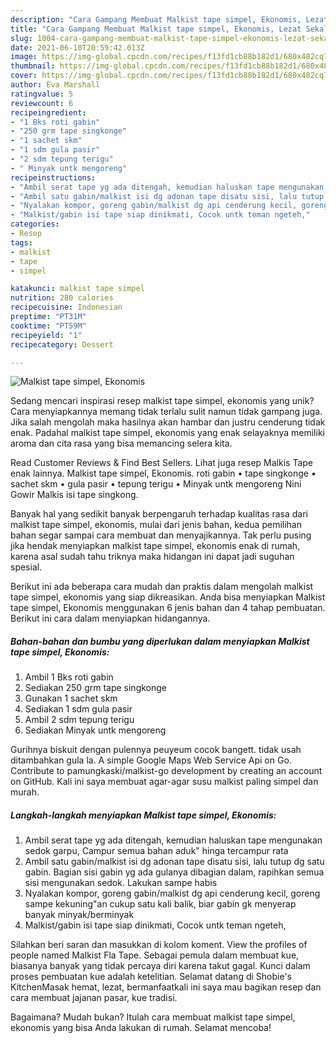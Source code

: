```yaml
---
description: "Cara Gampang Membuat Malkist tape simpel, Ekonomis, Lezat Sekali"
title: "Cara Gampang Membuat Malkist tape simpel, Ekonomis, Lezat Sekali"
slug: 1004-cara-gampang-membuat-malkist-tape-simpel-ekonomis-lezat-sekali
date: 2021-06-10T20:59:42.013Z
image: https://img-global.cpcdn.com/recipes/f13fd1cb88b182d1/680x482cq70/malkist-tape-simpel-ekonomis-foto-resep-utama.jpg
thumbnail: https://img-global.cpcdn.com/recipes/f13fd1cb88b182d1/680x482cq70/malkist-tape-simpel-ekonomis-foto-resep-utama.jpg
cover: https://img-global.cpcdn.com/recipes/f13fd1cb88b182d1/680x482cq70/malkist-tape-simpel-ekonomis-foto-resep-utama.jpg
author: Eva Marshall
ratingvalue: 5
reviewcount: 6
recipeingredient:
- "1 Bks roti gabin"
- "250 grm tape singkonge"
- "1 sachet skm"
- "1 sdm gula pasir"
- "2 sdm tepung terigu"
- " Minyak untk mengoreng"
recipeinstructions:
- "Ambil serat tape yg ada ditengah, kemudian haluskan tape mengunakan sedok garpu, Campur semua bahan aduk&#34; hinga tercampur rata"
- "Ambil satu gabin/malkist isi dg adonan tape disatu sisi, lalu tutup dg satu gabin. Bagian sisi gabin yg ada gulanya dibagian dalam, rapihkan semua sisi mengunakan sedok. Lakukan sampe habis"
- "Nyalakan kompor, goreng gabin/malkist dg api cenderung kecil, goreng sampe kekuning&#34;an cukup satu kali balik, biar gabin gk menyerap banyak minyak/berminyak"
- "Malkist/gabin isi tape siap dinikmati, Cocok untk teman ngeteh,"
categories:
- Resep
tags:
- malkist
- tape
- simpel

katakunci: malkist tape simpel 
nutrition: 280 calories
recipecuisine: Indonesian
preptime: "PT31M"
cooktime: "PT59M"
recipeyield: "1"
recipecategory: Dessert

---
```



![Malkist tape simpel, Ekonomis](https://img-global.cpcdn.com/recipes/f13fd1cb88b182d1/680x482cq70/malkist-tape-simpel-ekonomis-foto-resep-utama.jpg)

Sedang mencari inspirasi resep malkist tape simpel, ekonomis yang unik? Cara menyiapkannya memang tidak terlalu sulit namun tidak gampang juga. Jika salah mengolah maka hasilnya akan hambar dan justru cenderung tidak enak. Padahal malkist tape simpel, ekonomis yang enak selayaknya memiliki aroma dan cita rasa yang bisa memancing selera kita.

Read Customer Reviews &amp; Find Best Sellers. Lihat juga resep Malkis Tape enak lainnya. Malkist tape simpel, Ekonomis. roti gabin • tape singkonge • sachet skm • gula pasir • tepung terigu • Minyak untk mengoreng Nini Gowir Malkis isi tape singkong.

Banyak hal yang sedikit banyak berpengaruh terhadap kualitas rasa dari malkist tape simpel, ekonomis, mulai dari jenis bahan, kedua pemilihan bahan segar sampai cara membuat dan menyajikannya. Tak perlu pusing jika hendak menyiapkan malkist tape simpel, ekonomis enak di rumah, karena asal sudah tahu triknya maka hidangan ini dapat jadi suguhan spesial.


Berikut ini ada beberapa cara mudah dan praktis dalam mengolah malkist tape simpel, ekonomis yang siap dikreasikan. Anda bisa menyiapkan Malkist tape simpel, Ekonomis menggunakan 6 jenis bahan dan 4 tahap pembuatan. Berikut ini cara dalam menyiapkan hidangannya.

<!--inarticleads1-->

##### Bahan-bahan dan bumbu yang diperlukan dalam menyiapkan Malkist tape simpel, Ekonomis:

1. Ambil 1 Bks roti gabin
1. Sediakan 250 grm tape singkonge
1. Gunakan 1 sachet skm
1. Sediakan 1 sdm gula pasir
1. Ambil 2 sdm tepung terigu
1. Sediakan  Minyak untk mengoreng


Gurihnya biskuit dengan pulennya peuyeum cocok bangett. tidak usah ditambahkan gula la. A simple Google Maps Web Service Api on Go. Contribute to pamungkaski/malkist-go development by creating an account on GitHub. Kali ini saya membuat agar-agar susu malkist paling simpel dan murah. 

<!--inarticleads2-->

##### Langkah-langkah menyiapkan Malkist tape simpel, Ekonomis:

1. Ambil serat tape yg ada ditengah, kemudian haluskan tape mengunakan sedok garpu, Campur semua bahan aduk&#34; hinga tercampur rata
1. Ambil satu gabin/malkist isi dg adonan tape disatu sisi, lalu tutup dg satu gabin. Bagian sisi gabin yg ada gulanya dibagian dalam, rapihkan semua sisi mengunakan sedok. Lakukan sampe habis
1. Nyalakan kompor, goreng gabin/malkist dg api cenderung kecil, goreng sampe kekuning&#34;an cukup satu kali balik, biar gabin gk menyerap banyak minyak/berminyak
1. Malkist/gabin isi tape siap dinikmati, Cocok untk teman ngeteh,


Silahkan beri saran dan masukkan di kolom koment. View the profiles of people named Malkist Fla Tape. Sebagai pemula dalam membuat kue, biasanya banyak yang tidak percaya diri karena takut gagal. Kunci dalam proses pembuatan kue adalah ketelitian. Selamat datang di Shobie&#39;s KitchenMasak hemat, lezat, bermanfaatkali ini saya mau bagikan resep dan cara membuat jajanan pasar, kue tradisi. 

Bagaimana? Mudah bukan? Itulah cara membuat malkist tape simpel, ekonomis yang bisa Anda lakukan di rumah. Selamat mencoba!
